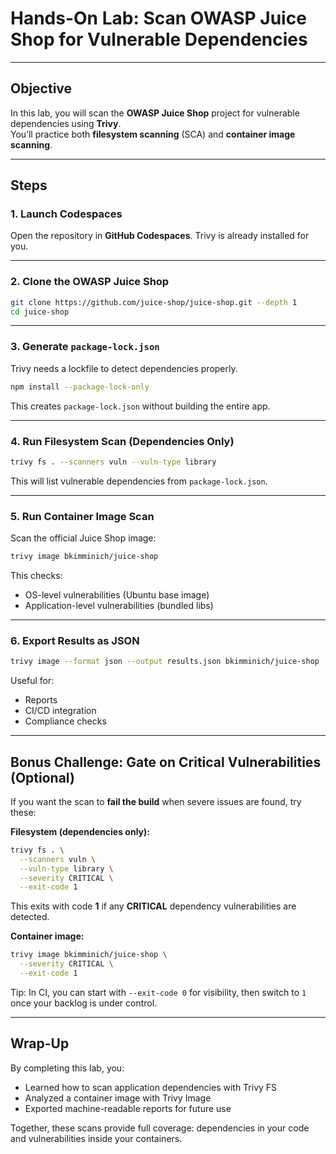 # Hands-On Lab: Scan OWASP Juice Shop for Vulnerable Dependencies

---

## Objective

In this lab, you will scan the **OWASP Juice Shop** project for vulnerable dependencies using **Trivy**.  
You’ll practice both **filesystem scanning** (SCA) and **container image scanning**.

---

## Steps

### 1. Launch Codespaces

Open the repository in **GitHub Codespaces**. Trivy is already installed for you.

---

### 2. Clone the OWASP Juice Shop

```bash
git clone https://github.com/juice-shop/juice-shop.git --depth 1
cd juice-shop
```

---

### 3. Generate `package-lock.json`

Trivy needs a lockfile to detect dependencies properly.

```bash
npm install --package-lock-only
```

This creates `package-lock.json` without building the entire app.

---

### 4. Run Filesystem Scan (Dependencies Only)

```bash
trivy fs . --scanners vuln --vuln-type library
```

This will list vulnerable dependencies from `package-lock.json`.

---

### 5. Run Container Image Scan

Scan the official Juice Shop image:

```bash
trivy image bkimminich/juice-shop
```

This checks:
- OS-level vulnerabilities (Ubuntu base image)
- Application-level vulnerabilities (bundled libs)

---

### 6. Export Results as JSON

```bash
trivy image --format json --output results.json bkimminich/juice-shop
```

Useful for:
- Reports
- CI/CD integration
- Compliance checks

---

## Bonus Challenge: Gate on Critical Vulnerabilities (Optional)

If you want the scan to **fail the build** when severe issues are found, try these:

**Filesystem (dependencies only):**
```bash
trivy fs . \
  --scanners vuln \
  --vuln-type library \
  --severity CRITICAL \
  --exit-code 1
```
This exits with code **1** if any **CRITICAL** dependency vulnerabilities are detected.

**Container image:**
```bash
trivy image bkimminich/juice-shop \
  --severity CRITICAL \
  --exit-code 1
```
Tip: In CI, you can start with `--exit-code 0` for visibility, then switch to `1` once your backlog is under control.

---

## Wrap-Up

By completing this lab, you:
- Learned how to scan application dependencies with Trivy FS
- Analyzed a container image with Trivy Image
- Exported machine-readable reports for future use

Together, these scans provide full coverage: dependencies in your code and vulnerabilities inside your containers.
